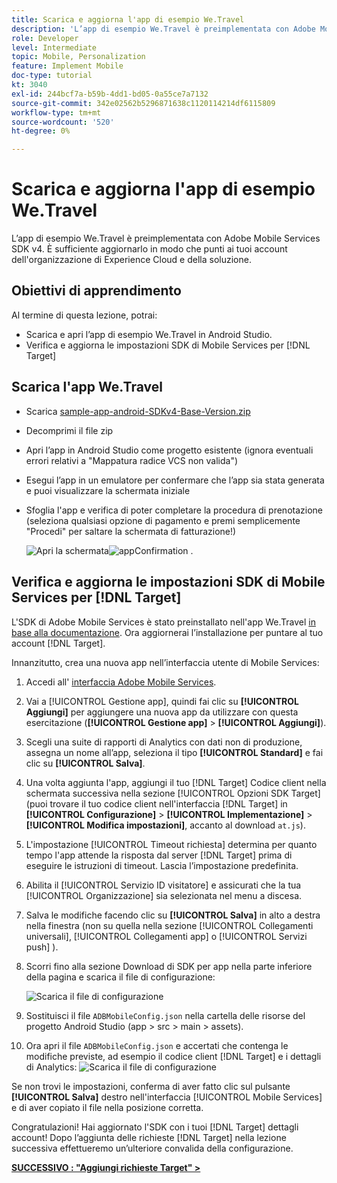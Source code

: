 ```yaml
---
title: Scarica e aggiorna l'app di esempio We.Travel
description: 'L’app di esempio We.Travel è preimplementata con Adobe Mobile Services SDK v4. È sufficiente aggiornarlo in modo che punti ai tuoi account dell''organizzazione Experience Cloud e della soluzione.   '
role: Developer
level: Intermediate
topic: Mobile, Personalization
feature: Implement Mobile
doc-type: tutorial
kt: 3040
exl-id: 244bcf7a-b59b-4dd1-bd05-0a55ce7a7132
source-git-commit: 342e02562b5296871638c1120114214df6115809
workflow-type: tm+mt
source-wordcount: '520'
ht-degree: 0%

---
```


# Scarica e aggiorna l&#39;app di esempio We.Travel

L’app di esempio We.Travel è preimplementata con Adobe Mobile Services SDK v4. È sufficiente aggiornarlo in modo che punti ai tuoi account dell&#39;organizzazione di Experience Cloud e della soluzione.

## Obiettivi di apprendimento

Al termine di questa lezione, potrai:

* Scarica e apri l’app di esempio We.Travel in Android Studio.
* Verifica e aggiorna le impostazioni SDK di Mobile Services per [!DNL Target]

## Scarica l&#39;app We.Travel

* Scarica [sample-app-android-SDKv4-Base-Version.zip](assets/sample-app-android-SDKv4-Base-Version.zip)
* Decomprimi il file zip
* Apri l’app in Android Studio come progetto esistente (ignora eventuali errori relativi a &quot;Mappatura radice VCS non valida&quot;)
* Esegui l’app in un emulatore per confermare che l’app sia stata generata e puoi visualizzare la schermata iniziale
* Sfoglia l&#39;app e verifica di poter completare la procedura di prenotazione (seleziona qualsiasi opzione di pagamento e premi semplicemente &quot;Procedi&quot; per saltare la schermata di fatturazione!)

   ![Apri la schermata ](assets/wetravel_homeScreen.png)![appConfirmation .](assets/wetravel_confirmationScreen.png)

## Verifica e aggiorna le impostazioni SDK di Mobile Services per [!DNL Target]

L&#39;SDK di Adobe Mobile Services è stato preinstallato nell&#39;app We.Travel [in base alla documentazione](https://experienceleague.adobe.com/docs/mobile-services/android/getting-started-android/requirements.html?lang=en). Ora aggiornerai l’installazione per puntare al tuo account [!DNL Target].

Innanzitutto, crea una nuova app nell’interfaccia utente di Mobile Services:

1. Accedi all&#39; [interfaccia Adobe Mobile Services](https://mobilemarketing.adobe.com/).
1. Vai a [!UICONTROL Gestione app], quindi fai clic su **[!UICONTROL Aggiungi]** per aggiungere una nuova app da utilizzare con questa esercitazione (**[!UICONTROL Gestione app]** > **[!UICONTROL Aggiungi]**).
1. Scegli una suite di rapporti di Analytics con dati non di produzione, assegna un nome all’app, seleziona il tipo **[!UICONTROL Standard]** e fai clic su **[!UICONTROL Salva]**.
1. Una volta aggiunta l&#39;app, aggiungi il tuo [!DNL Target] Codice client nella schermata successiva nella sezione [!UICONTROL Opzioni SDK Target] (puoi trovare il tuo codice client nell&#39;interfaccia [!DNL Target] in **[!UICONTROL Configurazione]** > **[!UICONTROL Implementazione]** > **[!UICONTROL Modifica impostazioni]**, accanto al download `at.js`).
1. L&#39;impostazione [!UICONTROL Timeout richiesta] determina per quanto tempo l&#39;app attende la risposta dal server [!DNL Target] prima di eseguire le istruzioni di timeout. Lascia l’impostazione predefinita.
1. Abilita il [!UICONTROL Servizio ID visitatore] e assicurati che la tua [!UICONTROL Organizzazione] sia selezionata nel menu a discesa.
1. Salva le modifiche facendo clic su **[!UICONTROL Salva]** in alto a destra nella finestra (non su quella nella sezione [!UICONTROL Collegamenti universali], [!UICONTROL Collegamenti app] o [!UICONTROL Servizi push] ).
1. Scorri fino alla sezione Download di SDK per app nella parte inferiore della pagina e scarica il file di configurazione:

   ![Scarica il file di configurazione](assets/config_file.jpg)

1. Sostituisci il file `ADBMobileConfig.json` nella cartella delle risorse del progetto Android Studio (app > src > main > assets).

1. Ora apri il file `ADBMobileConfig.json` e accertati che contenga le modifiche previste, ad esempio il codice client [!DNL Target] e i dettagli di Analytics:
   ![Scarica il file di configurazione](assets/client_code.jpg)

Se non trovi le impostazioni, conferma di aver fatto clic sul pulsante **[!UICONTROL Salva]** destro nell&#39;interfaccia [!UICONTROL Mobile Services] e di aver copiato il file nella posizione corretta.

Congratulazioni! Hai aggiornato l&#39;SDK con i tuoi [!DNL Target] dettagli account! Dopo l’aggiunta delle richieste [!DNL Target] nella lezione successiva effettueremo un’ulteriore convalida della configurazione.

**[SUCCESSIVO : &quot;Aggiungi richieste Target&quot; >](add-requests.md)**
